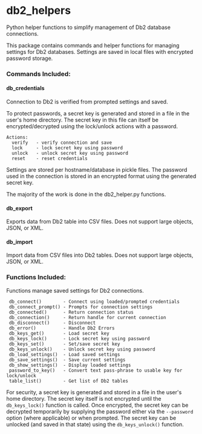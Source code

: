 # db2_helpers
Python helper functions to simplify management of Db2 database connections.

This package contains commands and helper functions for managing settings for Db2 databases.
Settings are saved in local files with encrypted password storage.

### Commands Included:

#### db_credentials

   Connection to Db2 is verified from prompted settings and saved.

   To protect passwords, a secret key is generated and stored in a file
   in the user's home directory. The secret key in this file can itself
   be encrypted/decrypted using the lock/unlock actions with a password.

    Actions:
      verify   - verify connection and save
      lock     - lock secret key using password
      unlock   - unlock secret key using password
      reset    - reset credentials

   Settings are stored per hostname/database in pickle files. The password
   used in the connection is stored in an encrypted format using the
   generated secret key.

   The majority of the work is done in the db2_helper.py functions.

#### db_export

   Exports data from Db2 table into CSV files.
   Does not support large objects, JSON, or XML.

#### db_import

   Import data from CSV files into Db2 tables.
   Does not support large objects, JSON, or XML.

### Functions Included:

   Functions manage saved settings for Db2 connections.

     db_connect()        - Connect using loaded/prompted credentials
     db_connect_prompt() - Prompts for connection settings
     db_connected()      - Return connection status
     db_connection()     - Return handle for current connection
     db_disconnect()     - Disconnect
     db_error()          - Handle Db2 Errors
     db_keys_get()       - Load secret key
     db_keys_lock()      - Lock secret key using password
     db_keys_set()       - Set/save secret key
     db_keys_unlock()    - Unlock secret key using password
     db_load_settings()  - Load saved settings
     db_save_settings()  - Save current settings
     db_show_settings()  - Display loaded settings
     password_to_key()   - Convert text pass-phrase to usable key for lock/unlock
     table_list()        - Get list of Db2 tables

   For security, a secret key is generated and stored in a file in the
   user's home directory. The secret key itself is not encrypted
   until the `db_keys_lock()` function is called. Once encrypted,
   the secret key can be decrypted temporarily by supplying the password
   either via the `--password` option (where applicable) or when
   prompted. The secret key can be unlocked (and saved in that state)
   using the `db_keys_unlock()` function.
